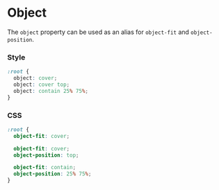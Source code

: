 # Object

The `object` property can be used as an alias for `object-fit` and `object-position`.

<!-- tabs:start -->

### **Style**

```css
:root {
  object: cover;
  object: cover top;
  object: contain 25% 75%;
}
```

### **CSS**

```css
:root {
  object-fit: cover;

  object-fit: cover;
  object-position: top;

  object-fit: contain;
  object-position: 25% 75%;
}
```

<!-- tabs:end -->
